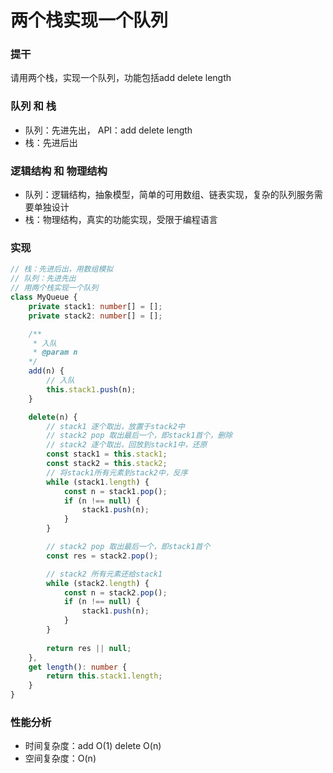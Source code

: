 
# 两个栈实现一个队列

### 提干
请用两个栈，实现一个队列，功能包括add delete length

### 队列 和 栈
- 队列：先进先出， API：add delete length
- 栈：先进后出

### 逻辑结构 和 物理结构
- 队列：逻辑结构，抽象模型，简单的可用数组、链表实现，复杂的队列服务需要单独设计
- 栈：物理结构，真实的功能实现，受限于编程语言


### 实现
``` ts
// 栈：先进后出，用数组模拟
// 队列：先进先出
// 用两个栈实现一个队列
class MyQueue {
    private stack1: number[] = [];
    private stack2: number[] = [];

    /**
     * 入队
     * @param n
    */
    add(n) {
        // 入队
        this.stack1.push(n);
    }

    delete(n) {
        // stack1 逐个取出，放置于stack2中
        // stack2 pop 取出最后一个，即stack1首个，删除
        // stack2 逐个取出，回放到stack1中，还原
        const stack1 = this.stack1;
        const stack2 = this.stack2;
        // 将stack1所有元素到stack2中，反序
        while (stack1.length) {
            const n = stack1.pop();
            if (n !== null) {
                stack1.push(n);
            }
        }

        // stack2 pop 取出最后一个，即stack1首个
        const res = stack2.pop();

        // stack2 所有元素还给stack1
        while (stack2.length) {
            const n = stack2.pop();
            if (n !== null) {
                stack1.push(n);
            }
        }
        
        return res || null;
    },
    get length(): number {
        return this.stack1.length;
    }
}
```

### 性能分析
- 时间复杂度：add O(1) delete O(n)
- 空间复杂度：O(n)
